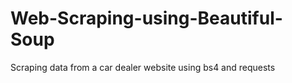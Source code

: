 # Web-Scraping-using-Beautiful-Soup
Scraping data from a car dealer website using bs4 and requests

